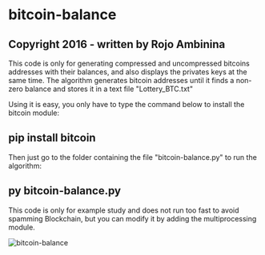 # bitcoin-balance
## Copyright 2016 - written by Rojo Ambinina

This code is only for generating compressed and uncompressed bitcoins addresses with their balances, and also displays the privates keys at the same time. The algorithm generates bitcoin addresses until it finds a non-zero balance and stores it in a text file "Lottery_BTC.txt"

Using it is easy, you only have to type the command below to install the bitcoin module:

## pip install bitcoin

Then just go to the folder containing the file "bitcoin-balance.py" to run the algorithm:

## py bitcoin-balance.py

This code is only for example study and does not run too fast to avoid spamming Blockchain, but you can modify it by adding the multiprocessing module.


![bitcoin-balance](https://user-images.githubusercontent.com/89576432/130980323-39946a4e-a589-4061-b914-29adff918349.jpg)
